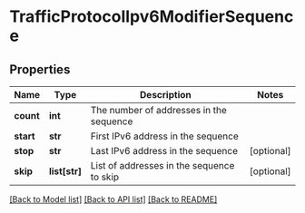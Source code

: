 # TrafficProtocolIpv6ModifierSequence

## Properties
Name | Type | Description | Notes
------------ | ------------- | ------------- | -------------
**count** | **int** | The number of addresses in the sequence | 
**start** | **str** | First IPv6 address in the sequence | 
**stop** | **str** | Last IPv6 address in the sequence | [optional] 
**skip** | **list[str]** | List of addresses in the sequence to skip | [optional] 

[[Back to Model list]](../README.md#documentation-for-models) [[Back to API list]](../README.md#documentation-for-api-endpoints) [[Back to README]](../README.md)


